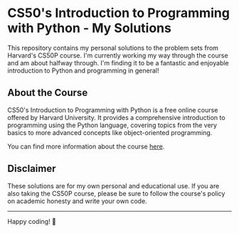 # CS50's Introduction to Programming with Python - My Solutions

This repository contains my personal solutions to the problem sets from Harvard's CS50P course. I'm currently working my way through the course and am about halfway through. I'm finding it to be a fantastic and enjoyable introduction to Python and programming in general!

## About the Course

CS50's Introduction to Programming with Python is a free online course offered by Harvard University. It provides a comprehensive introduction to programming using the Python language, covering topics from the very basics to more advanced concepts like object-oriented programming.

You can find more information about the course [here](https://cs50.harvard.edu/python/2022/).

## Disclaimer

These solutions are for my own personal and educational use. If you are also taking the CS50P course, please be sure to follow the course's policy on academic honesty and write your own code.

---

Happy coding! 🐍
